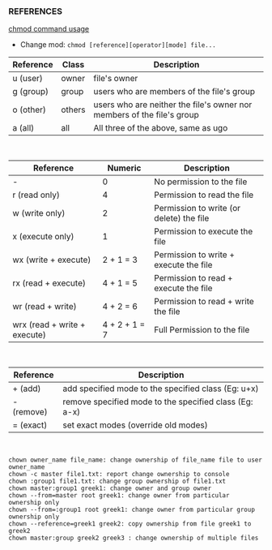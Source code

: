### REFERENCES ###
[chmod command usage](https://www.geeksforgeeks.org/chown-command-in-linux-with-examples/)

- Change mod: ```chmod [reference][operator][mode] file... ```
  
| Reference | Class | Description |
| ----------- | ----------- | ----------- | 
| u (user) | owner | file's owner |
| g (group) | group | users who are members of the file's group |
| o (other) | others | users who are neither the file's owner nor members of the file's group |
| a (all) | all | All three of the above, same as ugo |
<br />

| Reference | Numeric | Description |
| ----------- | ----------- | ----------- |
| - | 0 | No permission to the file |
| r (read only) | 4 | Permission to read the file |
| w (write only) | 2 | Permission to write (or delete) the file |
| x (execute only) | 1 | Permission to execute the file |
| wx (write + execute) | 2 + 1 = 3 | Permission to write + execute the file |
| rx (read + execute) | 4 + 1 = 5 | Permission to read + execute the file |
| wr (read + write) | 4 + 2 = 6 | Permission to read + write the file |
| wrx (read + write + execute) | 4 + 2 + 1 = 7 | Full Permission to the file |
<br />


| Reference | Description |
| ----------- | ----------- | 
| + (add) | add specified mode to the specified class (Eg: u+x) |
| - (remove) | remove specified mode to the specified class (Eg: a-x) |
| = (exact) | set exact modes (override old modes) |
<br />

```
chown owner_name file_name: change ownership of file_name file to user owner_name
chown -c master file1.txt: report change ownership to console
chown :group1 file1.txt: change group ownership of file1.txt
chown master:group1 greek1: change owner and group owner
chown --from=master root greek1: change owner from particular ownership only
chown --from=:group1 root greek1: change owner from particular group ownership only
chown --reference=greek1 greek2: copy ownership from file greek1 to greek2
chown master:group greek2 greek3 : change ownership of multiple files
```